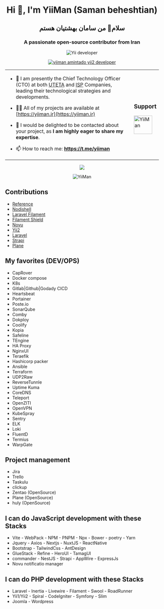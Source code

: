<h1 align="center">Hi 👋, I'm YiiMan (Saman beheshtian) </h1>
<h2 align="center">سلام👋 من سامان بهشتیان هستم</h2>
<h3 align="center">A passionate open-source contributor from Iran</h3>
<p align="center"> <img src="https://komarev.com/ghpvc/?username=yiiman-dev&label=Profile%20views&color=0e75b6&style=flat" alt="Yii developer" /> </p>
<p align="center"> <a href="https://github.com/ryo-ma/github-profile-trophy"><img src="https://github-profile-trophy.vercel.app/?username=yiiman-dev" alt="yiiman amintado yii2 developer" /></a> </p>
<table align="center"><tr><td>

- 🔭 I am presently the Chief Technology Officer (CTO) at both [UTETA](https://uteta.ir) and [ISP](https://contract.jafamhis.ir) Companies, leading their technological strategies and developments.

- 👨‍💻 All of my projects are available at [https://yiiman.ir](https://yiiman.ir)

- 💬 I would be delighted to be contacted about your project, as **I am highly eager to share my expertise**.

- 📫 How to reach me: **https://t.me/yiiman**

</td><td>
<h3 align="left"><b>Support</b></h3>
<a href="https://www.buymeacoffee.com/yiiman"> <img align="left" src="https://cdn.buymeacoffee.com/buttons/v2/default-yellow.png" height="60" alt="YiiMan" /></a>
<p>&nbsp;<p>
</td></tr></table>

<p align="center">
<img src="https://github-readme-stats.vercel.app/api/top-langs/?username=yiiman-dev&hide=css,html&langs_count=5" />  
</p>
<p align="center">

<img src="https://github-readme-streak-stats.herokuapp.com/?user=yiiman-dev&" alt="YiiMan" />

</p>
<h2>Contributions</h2>
<ul>
  <li><a href="https://github.com/Fechin/reference">Reference</a></li>
  <li><a href="https://github.com/nodilabs/nodishell">Nodishell</li>
  <li><a href="https://github.com/filamentphp/filament">Laravel Filament</li>
  <li><a href="https://github.com/bezhanSalleh/filament-shield">Filament Shield</a></li>
  <li><a href="https://github.com/novuhq/novu">Novu</a></li>
  <li><a href="https://github.com/Fechin/reference">Yii2</a></li>
  <li><a href="https://github.com/laravel/laravel">Laravel</a></li>
  <li><a href="https://github.com/strapi/strapi">Strapi</a></li>
  <li><a href="https://github.com/makeplane/plane">Plane</a></li>
  
</ul>

<h2>My favorites (DEV/OPS)</h2>
<ul>
  <li>CapRover</li>
  <li>Docker compose</li>
  <li>K8s</li>
  <li>Gitlab|Github|Godady CICD</li>
  <li>Heartsbeat</li>
  <li>Portainer</li>
  <li>Poste.io</li>
  <li>SonarQube</li>
  <li>Comby</li>
  <li>Dokploy</li>
  <li>Coolify</li>
  <li>Kopia</li>
  <li>Safeline</li>
  <li>TEngine</li>
  <li>HA Proxy</li>
  <li>NginxUI</li>
  <li>Teraefik</li>
  <li>Hashicorp packer</li>
  <li>Ansible</li>
  <li>Terraform</li>
  <li>UDP2Raw</li>
  <li>ReverseTunnle</li>
  <li>Uptime Kuma</li>
  <li>CoreDNS</li>
  <li>Teleport</li>
  <li>OpenZITI</li>
  <li>OpenVPN</li>
  <li>KubeSpray</li>
  <li>Sentry</li>
  <li>ELK</li>
  <li>Loki</li>
  <li>FluentD</li>
  <li>Termius</li>
  <li>WarpGate</li>
</ul>
<h2>Project management</h2>
<ul>
  <li>Jira</li>
  <li>Trello</li>
  <li>Taskulu</li>
  <li>clickup</li>
  <li>Zentao (OpenSource)</li>
  <li>Plane (OpenSource)</li>
  <li>huly (OpenSource)</li>
</ul>
<h2>I can do JavaScript development with these Stacks</h2>
<ul>
  <li>Vite - WebPack - NPM - PNPM - Npx - Bower - poetry - Yarn</li>
  <li>Jquery - Axios - Nextjs - NuxtJS  - ReactNative</li>
  <li>Bootstrap  -  TailwindCss - AntDesign</li>
  <li>GlueStack - Refine - HeroUI - TamagUI</li>
  <li>commander - NestJS - Strapi - AppWire - ExpressJs</li>
  <li>Novu notificatio manager</li>
</ul>
<h2>I can do PHP development with these Stacks</h2>
<ul>
    <li>Laravel - Inertia - Livewire - Filament - Swool - RoadRunner</li>
    <li>Yii1/Yii2 - Spiral - CodeIgniter - Symfony - Slim</li>
    <li>Joomla - Wordpress</li>
</ul>
